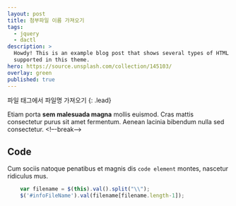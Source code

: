 ```yaml
---
layout: post
title: 첨부파일 이름 가져오기 
tags:
  - jquery
  - dactl
description: >
  Howdy! This is an example blog post that shows several types of HTML content
  supported in this theme.
hero: https://source.unsplash.com/collection/145103/
overlay: green
published: true
---
```


파일 태그에서 파일명 가져오기 
{: .lead}

Etiam porta **sem malesuada magna** mollis euismod. Cras mattis consectetur purus sit amet fermentum. Aenean lacinia bibendum nulla sed consectetur.
<!–-break-–>


## Code

Cum sociis natoque penatibus et magnis dis `code element` montes, nascetur ridiculus mus.

~~~js
	var filename = $(this).val().split("\\");
	$('#infoFileName').val(filename[filename.length-1]);
~~~

